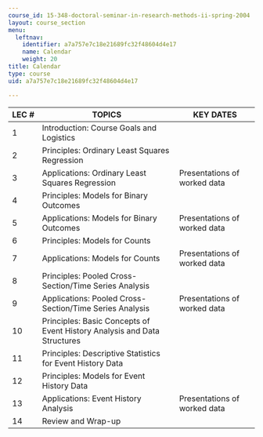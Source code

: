 ```yaml
---
course_id: 15-348-doctoral-seminar-in-research-methods-ii-spring-2004
layout: course_section
menu:
  leftnav:
    identifier: a7a757e7c18e21689fc32f48604d4e17
    name: Calendar
    weight: 20
title: Calendar
type: course
uid: a7a757e7c18e21689fc32f48604d4e17

---
```


| LEC # | TOPICS | KEY DATES |
| --- | --- | --- |
| 1 | Introduction: Course Goals and Logistics | &nbsp; |
| 2 | Principles: Ordinary Least Squares Regression | &nbsp; |
| 3 | Applications: Ordinary Least Squares Regression | Presentations of worked data |
| 4 | Principles: Models for Binary Outcomes | &nbsp; |
| 5 | Applications: Models for Binary Outcomes | Presentations of worked data |
| 6 | Principles: Models for Counts | &nbsp; |
| 7 | Applications: Models for Counts | Presentations of worked data |
| 8 | Principles: Pooled Cross-Section/Time Series Analysis | &nbsp; |
| 9 | Applications: Pooled Cross-Section/Time Series Analysis | Presentations of worked data |
| 10 | Principles: Basic Concepts of Event History Analysis and Data Structures | &nbsp; |
| 11 | Principles: Descriptive Statistics for Event History Data | &nbsp; |
| 12 | Principles: Models for Event History Data | &nbsp; |
| 13 | Applications: Event History Analysis | Presentations of worked data |
| 14 | Review and Wrap-up |